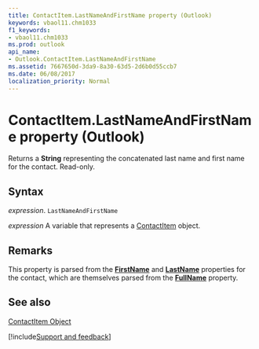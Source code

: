 ```yaml
---
title: ContactItem.LastNameAndFirstName property (Outlook)
keywords: vbaol11.chm1033
f1_keywords:
- vbaol11.chm1033
ms.prod: outlook
api_name:
- Outlook.ContactItem.LastNameAndFirstName
ms.assetid: 7667650d-3da9-8a30-63d5-2d6b0d55ccb7
ms.date: 06/08/2017
localization_priority: Normal
---
```



# ContactItem.LastNameAndFirstName property (Outlook)

Returns a **String** representing the concatenated last name and first name for the contact. Read-only.


## Syntax

_expression_. `LastNameAndFirstName`

_expression_ A variable that represents a [ContactItem](Outlook.ContactItem.md) object.


## Remarks

This property is parsed from the  **[FirstName](Outlook.ContactItem.FirstName.md)** and **[LastName](Outlook.ContactItem.LastName.md)** properties for the contact, which are themselves parsed from the **[FullName](Outlook.ContactItem.FullName.md)** property.


## See also


[ContactItem Object](Outlook.ContactItem.md)

[!include[Support and feedback](~/includes/feedback-boilerplate.md)]